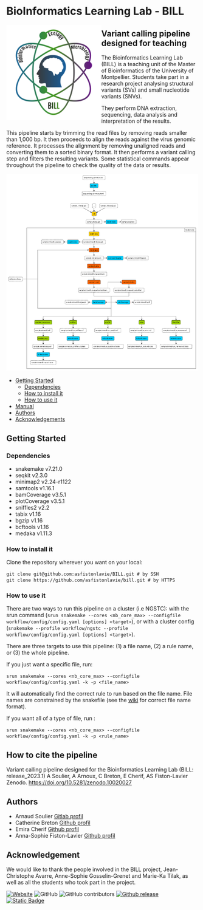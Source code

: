 # BioInformatics Learning Lab - BILL

<img src="img/logo_bill.jpg" alt="Logo BILL" title="Logo BILL" align="left" width=250 height=250/>

## Variant calling pipeline designed for teaching

The Bioinformatics Learning Lab (BILL) is a teaching unit of the Master of Bioinformatics of the University of Montpellier. Students take part in a research project analysing structural variants (SVs) and small nucleotide variants (SNVs).

They perform DNA extraction, sequencing, data analysis and interpretation of the results. 

This pipeline starts by trimming the read files by removing reads smaller than 1,000 bp. It then proceeds to align the reads against the virus genomic reference. It processes the alignment by removing unaligned reads and converting them to a sorted binary format. It then performs a variant calling step and filters the resulting variants. Some statistical commands appear throughout the pipeline to check the quality of the data or results.

<img src="img/pipeline.svg" alt="Pipeline" title="Pipeline"/>

- [Getting Started](#getting-started)
    - [Dependencies](#dependencies)
    - [How to install it](#install)
    - [How to use it](#how-to-use-it)
- [Manual](https://asfistonlavie.github.io/BILL/)
- [Authors](#authors)
- [Acknowledgements](#acknowledgement)

## Getting Started

### Dependencies

- snakemake v7.21.0
- seqkit v2.3.0
- minimap2 v2.24-r1122
- samtools v1.16.1
- bamCoverage v3.5.1
- plotCoverage v3.5.1
- sniffles2 v2.2
- tabix v1.16
- bgzip v1.16
- bcftools v1.16
- medaka v1.11.3

### How to install it

Clone the repository wherever you want on your local:

```
git clone git@github.com:asfistonlavie/BILL.git # by SSH 
git clone https://github.com/asfistonlavie/bill.git # by HTTPS
```

### How to use it

There are two ways to run this pipeline on a cluster (i.e NGSTC): with the srun command (`srun snakemake --cores <nb_core_max> --configfile workflow/config/config.yaml [options] <target>`), or with a cluster config (`snakemake --profile workflow/ngstc --profile workflow/config/config.yaml [options] <target>`).

There are three targets to use this pipeline: (1) a file name, (2) a rule name, or (3) the whole pipeline.

If you just want a specific file, run:
```
srun snakemake --cores <nb_core_max> --configfile workflow/config/config.yaml -k -p <file_name>
```
It will automatically find the correct rule to run based on the file name. File names are constrained by the snakefile (see the [wiki](https://gitlab.com/souliera/bill/-/wikis/Release-2024/Rule-details) for correct file name format).

If you want all of a type of file, run :
```
srun snakemake --cores <nb_core_max> --configfile workflow/config/config.yaml -k -p <rule_name>
```

## How to cite the pipeline

Variant calling pipeline designed for the Bioinformatics Learning Lab (BILL: release_2023.1)
A Soulier, A Arnoux, C Breton, E Cherif, AS Fiston-Lavier
Zenodo. https://doi.org/10.5281/zenodo.10020027

## Authors

- Arnaud Soulier [Gitlab profil](https://gitlab.com/souliera)
- Catherine Breton [Github profil](https://github.com/CathyBreton)
- Emira Cherif [Github profil](https://github.com/emiracherif)
- Anna-Sophie Fiston-Lavier [Github profil](https://github.com/asfistonlavie)


## Acknowledgement
 
We would like to thank the people involved in the BILL project, Jean-Christophe Avarre, Anne-Sophie Gosselin-Grenet and Marie-Ka Tilak, as well as all the students who took part in the project. 

[![Website](https://img.shields.io/website?up_message=up&up_color=green&down_message=down&down_color=red&url=https://informatique-fds.edu.umontpellier.fr/etudiants/masters-transdisciplinaires/master-bioinformatique/bill-bioinformatics-learning-lab/)](https://informatique-fds.edu.umontpellier.fr/etudiants/masters-transdisciplinaires/master-bioinformatique/bill-bioinformatics-learning-lab/)
![GitHub](https://img.shields.io/github/license/asfistonlavie/BILL)
![GitHub contributors](https://img.shields.io/github/contributors/asfistonlavie/BILL)
[![Github release](https://badgen.net/github/releases/asfistonlavie/BILL)](https://github.com/asfistonlavie/BILL/releases)
[![Static Badge](https://img.shields.io/badge/wiki-yes-green)](https://github.com/asfistonlavie/BILL/wiki)
